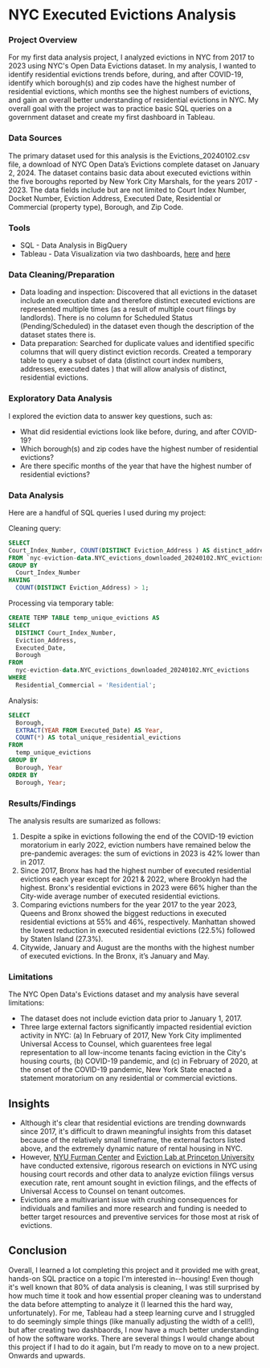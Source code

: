 # NYC Executed Evictions Analysis

### Project Overview

For my first data analysis project, I analyzed evictions in NYC from 2017 to 2023 using NYC's Open Data Evictions dataset. In my analysis, I wanted to identify residential evictions trends before, during, and after COVID-19, identify which borough(s) and zip codes have the highest number of residential evictions, which months see the highest numbers of evictions, and gain an overall better understanding of residential evictions in NYC. My overall goal with the project was to practice basic SQL queries on a government dataset and create my first dashboard in Tableau.

### Data Sources

The primary dataset used for this analysis is the Evictions_20240102.csv file, a download of NYC Open Data’s Evictions complete dataset on January 2, 2024. The dataset contains basic data about executed evictions within the five boroughs reported by New York City Marshals, for the years 2017 - 2023. The data fields include but are not limited to Court Index Number, Docket Number, Eviction Address, Executed Date, Residential or Commercial (property type), Borough, and Zip Code.

### Tools

- SQL - Data Analysis in BigQuery
- Tableau - Data Visualization via two dashboards, [here](https://public.tableau.com/views/cleaned_distinctNYCresevictions/NYCevictionsoverview?:language=en-US&:display_count=n&:origin=viz_share_link) and [here](https://public.tableau.com/views/2023ExecutedResidentialEvictionsintheBronxNYC/Bronxresevictionsdashboard?:language=en-US&:display_count=n&:origin=viz_share_link)

### Data Cleaning/Preparation

- Data loading and inspection: Discovered that all evictions in the dataset include an execution date and therefore distinct executed evictions are represented multiple times (as a result of multiple court filings by landlords). There is no column for Scheduled Status (Pending/Scheduled) in the dataset even though the description of the dataset states there is.
- Data preparation: Searched for duplicate values and identified specific columns that will query distinct eviction records. Created a temporary table to query a subset of data (distinct court index numbers, addresses, executed dates ) that will allow analysis of distinct, residential evictions. 

### Exploratory Data Analysis

I explored the eviction data to answer key questions, such as: 
- What did residential evictions look like before, during, and after COVID-19?
- Which borough(s) and zip codes have the highest number of residential evictions?
- Are there specific months of the year that have the highest number of residential evictions?

### Data Analysis

Here are a handful of SQL queries I used during my project:

Cleaning query:
```sql
SELECT 
Court_Index_Number, COUNT(DISTINCT Eviction_Address ) AS distinct_address_count
FROM `nyc-eviction-data.NYC_evictions_downloaded_20240102.NYC_evictions` 
GROUP BY
  Court_Index_Number
HAVING
  COUNT(DISTINCT Eviction_Address) > 1;
```

Processing via temporary table: 
```sql
CREATE TEMP TABLE temp_unique_evictions AS
SELECT
  DISTINCT Court_Index_Number,
  Eviction_Address,
  Executed_Date,
  Borough
FROM
  nyc-eviction-data.NYC_evictions_downloaded_20240102.NYC_evictions
WHERE
  Residential_Commercial = 'Residential';
```

Analysis:
```sql
SELECT
  Borough,
  EXTRACT(YEAR FROM Executed_Date) AS Year,
  COUNT(*) AS total_unique_residential_evictions
FROM
  temp_unique_evictions
GROUP BY
  Borough, Year
ORDER BY
  Borough, Year;
```

### Results/Findings
The analysis results are sumarized as follows:
1. Despite a spike in evictions following the end of the COVID-19 eviction moratorium in early 2022, eviction numbers have remained below the pre-pandemic averages: the sum of evictions in 2023 is 42% lower than in 2017.
2. Since 2017, Bronx has had the highest number of executed residential evictions each year except for 2021 & 2022, where Brooklyn had the highest. Bronx's residential evictions in 2023 were 66% higher than the City-wide average number of executed residential evictions.
3. Comparing evictions numbers for the year 2017 to the year 2023, Queens and Bronx showed the biggest reductions in executed residential evictions at 55% and 46%, respectively. Manhattan showed the lowest reduction in executed residential evictions (22.5%) followed by Staten Island (27.3%).
4. Citywide, January and August are the months with the highest number of executed evictions. In the Bronx, it’s January and May.

### Limitations
The NYC Open Data's Evictions dataset and my analysis have several limitations:
- The dataset does not include eviction data prior to January 1, 2017.
- Three large external factors significantly impacted residential eviction activity in NYC: (a) In February of 2017, New York City implimented  Universal Access to Counsel, which guarentees free legal representation to all low-income tenants facing eviction in the City's housing courts, (b) COVID-19 pandemic, and (c) in February of 2020, at the onset of the COVID-19 pandemic, New York State enacted a statement moratorium on any residential or commercial evictions.

## Insights
- Although it's clear that residential evictions are trending downwards since 2017, it's difficult to drawn meaningful insights from this dataset because of the relatively small timeframe, the external factors listed above, and the extremely dynamic nature of rental housing in NYC.
- However, [NYU Furman Center](https://furmancenter.org/research/publications/eyJyZXN1bHRfcGFnZSI6InJlc2VhcmNoXC9wdWJsaWNhdGlvbnMiLCJvcmRlcmJ5X3NvcnQiOiJlbnRyeV9kYXRlfGRlc2MiLCJrZXl3b3JkcyI6ImV2aWN0aW9ucyIsInNob3J0Y3V0IjoiZXlKeVpYTjFiSFJmY0dGblpTSTZJbkpsYzJWaGNtTm9YQzl3ZFdKc2FXTmhkR2x2Ym5NaUxDSnZjbVJsY21KNVgzTnZjblFpT2lKc2IzZGZjMlZoY21Ob1gzTmpiM0psZkdSbGMyTWlMQ0pyWlhsM2IzSmtjeUk2SW1WMmFXTjBhVzl1Y3lKOSJ9) and [Eviction Lab at Princeton University](https://evictionlab.org/research/) have conducted extensive, rigorous research on evictions in NYC using housing court records and other data to analyze eviction filings versus execution rate, rent amount sought in eviction filings, and the effects of Universal Access to Counsel on tenant outcomes.
- Evictions are a multivariant issue with crushing consequences for individuals and families and more research and funding is needed to better target resources and preventive services for those most at risk of evictions. 

## Conclusion
Overall, I learned a lot completing this project and it provided me with great, hands-on SQL practice on a topic I'm interested in--housing! Even though it's well known that 80% of data analysis is cleaning, I was still surprised by how much time it took and how essential proper cleaning was to understand the data before attempting to analyze it (I learned this the hard way, unfortunately). For me, Tableau had a steep learning curve and I struggled to do seemingly simple things (like manually adjusting the width of a cell!), but after creating two dashbaords, I now have a much better understanding of how the software works. There are several things I would change about this project if I had to do it again, but I'm ready to move on to a new project. Onwards and upwards.
